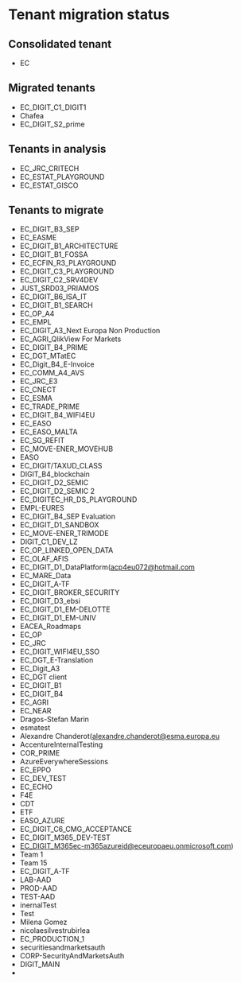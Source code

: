 # Tenant migration status

## Consolidated tenant
- EC

## Migrated tenants
- EC_DIGIT_C1_DIGIT1 
- Chafea
- EC_DIGIT_S2_prime

## Tenants in analysis
- EC_JRC_CRITECH
- EC_ESTAT_PLAYGROUND
- EC_ESTAT_GISCO

## Tenants to migrate
- EC_DIGIT_B3_SEP 
- EC_EASME 
- EC_DIGIT_B1_ARCHITECTURE 
- EC_DIGIT_B1_FOSSA
- EC_ECFIN_R3_PLAYGROUND
- EC_DIGIT_C3_PLAYGROUND
- EC_DIGIT_C2_SRV4DEV
- JUST_SRD03_PRIAMOS
- EC_DIGIT_B6_ISA_IT
- EC_DIGIT_B1_SEARCH
- EC_OP_A4
- EC_EMPL
- EC_DIGIT_A3_Next Europa Non Production
- EC_AGRI_QlikView For Markets
- EC_DIGIT_B4_PRIME
- EC_DGT_MTatEC
- EC_Digit_B4_E-Invoice
- EC_COMM_A4_AVS
- EC_JRC_E3
- EC_CNECT
- EC_ESMA
- EC_TRADE_PRIME
- EC_DIGIT_B4_WIFI4EU
- EC_EASO
- EC_EASO_MALTA
- EC_SG_REFIT
- EC_MOVE-ENER_MOVEHUB
- EASO
- EC_DIGIT/TAXUD_CLASS
- DIGIT_B4_blockchain
- EC_DIGIT_D2_SEMIC
- EC_DIGIT_D2_SEMIC 2
- EC_DIGITEC_HR_DS_PLAYGROUND
- EMPL-EURES
- EC_DIGIT_B4_SEP Evaluation
- EC_DIGIT_D1_SANDBOX
- EC_MOVE-ENER_TRIMODE
- DIGIT_C1_DEV_LZ
- EC_OP_LINKED_OPEN_DATA
- EC_OLAF_AFIS
- EC_DIGIT_D1_DataPlatform(acp4eu072@hotmail.com
- EC_MARE_Data
- EC_DIGIT_A-TF
- EC_DIGIT_BROKER_SECURITY
- EC_DIGIT_D3_ebsi
- EC_DIGIT_D1_EM-DELOTTE
- EC_DIGIT_D1_EM-UNIV
- EACEA_Roadmaps
- EC_OP
- EC_JRC
- EC_DIGIT_WIFI4EU_SSO
- EC_DGT_E-Translation
- EC_Digit_A3
- EC_DGT client
- EC_DIGIT_B1
- EC_DIGIT_B4
- EC_AGRI
- EC_NEAR
- Dragos-Stefan Marin
- esmatest
- Alexandre Chanderot(alexandre.chanderot@esma.europa.eu
- AccentureInternalTesting
- COR_PRIME
- AzureEverywhereSessions
- EC_EPPO
- EC_DEV_TEST
- EC_ECHO
- F4E
- CDT
- ETF
- EASO_AZURE
- EC_DIGIT_C6_CMG_ACCEPTANCE
- EC_DIGIT_M365_DEV-TEST
- EC_DIGIT_M365ec-m365azureid@eceuropaeu.onmicrosoft.com)
- Team 1
- Team 15
- EC_DIGIT_A-TF
- LAB-AAD
- PROD-AAD
- TEST-AAD
- inernalTest
- Test
- Milena Gomez
- nicolaesilvestrubirlea
- EC_PRODUCTION_1
- securitiesandmarketsauth
- CORP-SecurityAndMarketsAuth
- DIGIT_MAIN
- 
